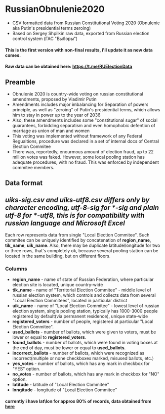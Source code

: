 # RussianObnulenie2020
- CSV formatted data from Russian Constitutional Voting 2020 (Obnulenie aka Putin's presidential terms zeroing)
- Based on Sergey Shpilkin raw data, exported from Russian election control system (ГАС "Выборы")

#### This is the first version with non-final results, i'll update it as new data comes.
#### Raw data can be obtained here: https://t.me/RUElectionData

## Preamble
- Obnulenie 2020 is country-wide voting on russian constitutional amendments, proposed by Vladimir Putin
- Amendments includes major imbalancing for Separation of powers principle, as well as "zeroing" of Putin's presidential terms, which allows him to stay in power up to the year of 2036
- Also, these amendments includes some "constitutional sugar" of social guarantees, forbidding separatism and even homophobic defention of marriage as union of man and women
- This voting was implemented without framework of any Federal Regualtions, procedure was declared in a set of internal docs of Central Election Commitee
- There was, reportedly, enourmous amount of election fraud, up to 22 million votes was faked. However, some local pooling station has adequate procedures, with no fraud. This was enforced by independent commitee members.

## Data format
_uiks-sig.csv and uiks-utf8.csv differs only by character encoding, utf-8-sig for *-sig and plain utf-8 for *-utf8, this is for compatibility with russian language and Microsoft Excel_
-----------------------------
Each row represents data from single "Local Election Commitee". Such commitee can be uniquely identified by concatenation of **region_name**, **tik_name**, **uik_name**. Also, there may be duplicate latitude\longitude for two or three rows, that's completely ok, because several pooling station can be located in the same building, but on different floors.
### Columns
- **region_name** - name of state of Russian Federation, where particular election site is located, unique country-wide
- **tik_name** - name of "Territorial Election Commitee" - middle level of russian election system, which controls and collects data from several "Local Election Commitees", located in particular district
- **uik_name** - name of "Local Election Commitee" - lowest level of russian election system, single pooling station, typically has 1000-3000 people registered by default(via permanent residence), unique state-wide
- **registered_voters** - number of people, registered at particular "Local Election Commitee".
- **used_ballots** - number of ballots, which were given to voters, must be lower or equal to **registered_voters**.
- **found_ballots** - number of ballots, which were found in voting boxes at the end of day, must be lower or equal to **used_ballots**.
- **incorrect_ballots** - number of ballots, which were recognized as incorrect(multiple or none checkboxex marked, misused ballots, etc.)
- **yes_votes** - number of ballots, which has any mark in checkbox for "YES" option.
- **no_votes** - number of ballots, which has any mark in checkbox for "NO" option.
- **latitude** - latitude of "Local Election Commitee"
- **longitude** - longitude of "Local Election Commitee"
#### currently i have lat\lon for approx 80% of records, data obtained from [here](https://wiki.gis-lab.info/w/%D0%94%D0%B0%D0%BD%D0%BD%D1%8B%D0%B5_%D0%BF%D0%BE_%D0%B8%D0%B7%D0%B1%D0%B8%D1%80%D0%B0%D1%82%D0%B5%D0%BB%D1%8C%D0%BD%D1%8B%D0%BC_%D0%BA%D0%BE%D0%BC%D0%B8%D1%81%D1%81%D0%B8%D1%8F%D0%BC_%D0%A0%D0%A4_%D0%B8%D0%B7_%D0%93%D0%90%D0%A1_%D0%92%D1%8B%D0%B1%D0%BE%D1%80%D1%8B)
